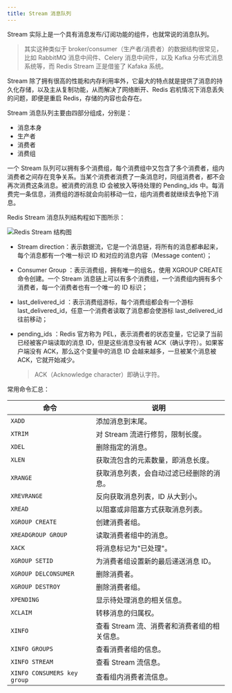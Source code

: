 ```yaml
---
title: Stream 消息队列
---
```


Stream 实际上是一个具有消息发布/订阅功能的组件，也就常说的消息队列。

> 其实这种类似于 broker/consumer（生产者/消费者）的数据结构很常见，比如 RabbitMQ 消息中间件、Celery 消息中间件，以及 Kafka 分布式消息系统等，而 Redis Stream 正是借鉴了 Kafaka 系统。

Stream 除了拥有很高的性能和内存利用率外，它最大的特点就是提供了消息的持久化存储，以及主从复制功能，从而解决了网络断开、Redis 宕机情况下消息丢失的问题，即便是重启 Redis，存储的内容也会存在。

Stream 消息队列主要由四部分组成，分别是：

- 消息本身
- 生产者
- 消费者
- 消费组

一个 Stream 队列可以拥有多个消费组，每个消费组中又包含了多个消费者，组内消费者之间存在竞争关系。当某个消费者消费了一条消息时，同组消费者，都不会再次消费这条消息。被消费的消息 ID 会被放入等待处理的 Pending_ids 中。每消费完一条信息，消费组的游标就会向前移动一位，组内消费者就继续去争抢下消息。

Redis Stream 消息队列结构程如下图所示：

![Redis Stream 结构图](https://figure-bed.chua-n.com/数据库/Redis/15253613F-0.gif)

- Stream direction：表示数据流，它是一个消息链，将所有的消息都串起来，每个消息都有一个唯一标识 ID 和对应的消息内容（Message content）；

- Consumer Group ：表示消费组，拥有唯一的组名，使用 XGROUP CREATE 命令创建。一个 Stream 消息链上可以有多个消费组，一个消费组内拥有多个消费者，每一个消费者也有一个唯一的 ID 标识；

- last_delivered_id ：表示消费组游标，每个消费组都会有一个游标 last_delivered_id，任意一个消费者读取了消息都会使游标 last_delivered_id 往前移动；

- pending_ids ：Redis 官方称为 PEL，表示消费者的状态变量，它记录了当前已经被客户端读取的消息 ID，但是这些消息没有被 ACK（确认字符）。如果客户端没有 ACK，那么这个变量中的消息 ID 会越来越多，一旦被某个消息被 ACK，它就开始减少。

    > ACK（Acknowledge character）即确认字符。

常用命令汇总：

| 命令                        | 说明                                         |
| --------------------------- | -------------------------------------------- |
| `XADD`                      | 添加消息到末尾。                             |
| `XTRIM`                     | 对 Stream 流进行修剪，限制长度。             |
| `XDEL`                      | 删除指定的消息。                             |
| `XLEN`                      | 获取流包含的元素数量，即消息长度。           |
| `XRANGE`                    | 获取消息列表，会自动过滤已经删除的消息。     |
| `XREVRANGE`                 | 反向获取消息列表，ID 从大到小。              |
| `XREAD`                     | 以阻塞或非阻塞方式获取消息列表。             |
| `XGROUP CREATE`             | 创建消费者组。                               |
| `XREADGROUP GROUP`          | 读取消费者组中的消息。                       |
| `XACK`                      | 将消息标记为"已处理"。                       |
| `XGROUP SETID`              | 为消费者组设置新的最后递送消息 ID。          |
| `XGROUP DELCONSUMER`        | 删除消费者。                                 |
| `XGROUP DESTROY`            | 删除消费者组。                               |
| `XPENDING`                  | 显示待处理消息的相关信息。                   |
| `XCLAIM`                    | 转移消息的归属权。                           |
| `XINFO`                     | 查看 Stream 流、消费者和消费者组的相关信息。 |
| `XINFO GROUPS`              | 查看消费者组的信息。                         |
| `XINFO STREAM`              | 查看 Stream 流信息。                         |
| `XINFO CONSUMERS key group` | 查看组内消费者流信息。                       |

